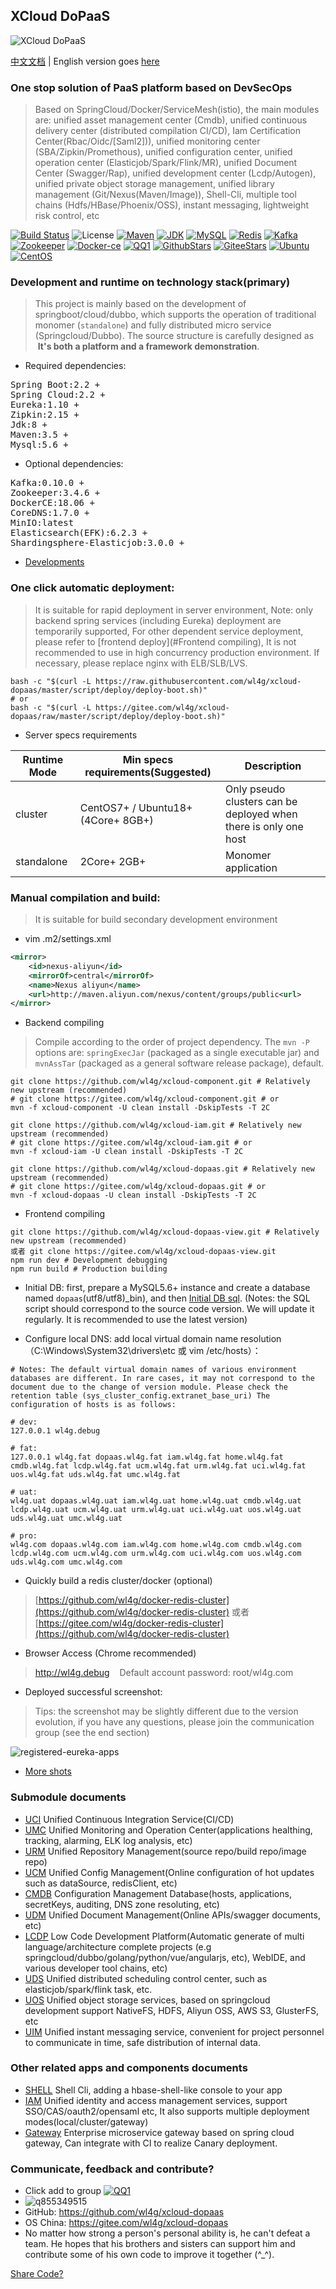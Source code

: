## XCloud DoPaaS
![XCloud DoPaaS](shots/logo.jpg)

[中文文档](README_CN.md) | English version goes [here](README.md)

### One stop solution of PaaS platform based on DevSecOps
> Based on SpringCloud/Docker/ServiceMesh(istio), the main modules are: unified asset management center (Cmdb), unified continuous delivery center (distributed compilation CI/CD), Iam Certification Center(Rbac/Oidc/[Saml2])), unified monitoring center (SBA/Zipkin/Promethous), unified configuration center, unified operation center (Elasticjob/Spark/Flink/MR), unified Document Center (Swagger/Rap), unified development center (Lcdp/Autogen), unified private object storage management, unified library management (Git/Nexus(Maven/Image)), Shell-Cli, multiple tool chains (Hdfs/HBase/Phoenix/OSS), instant messaging, lightweight risk control, etc

[![Build Status](https://travis-ci.org/wl4g/xcloud-dopaas.svg)](https://travis-ci.org/wl4g/xcloud-dopaas)
![License](https://img.shields.io/badge/license-Apache2.0+-green.svg)
[![Maven](https://img.shields.io/badge/Maven-3.5+-green.svg)](https://github.com/wl4g/xcloud-dopaas)
[![JDK](https://img.shields.io/badge/JDK-1.8+-green.svg)](https://github.com/wl4g/xcloud-dopaas)
[![MySQL](https://img.shields.io/badge/MySQL-5.6+-green.svg)](https://github.com/wl4g/xcloud-dopaas)
[![Redis](https://img.shields.io/badge/RedisCluster-3+-green.svg)](https://github.com/wl4g/xcloud-dopaas)
[![Kafka](https://img.shields.io/badge/Kafka-0.10.0+-green.svg)](https://github.com/wl4g/xcloud-dopaas)
[![Zookeeper](https://img.shields.io/badge/Zookeeper-3.4.6+-green.svg)](https://github.com/wl4g/xcloud-dopaas)
[![Docker-ce](https://img.shields.io/badge/DockerCE-18.06+-green.svg)](https://github.com/wl4g/xcloud-dopaas)
[![QQ1](https://img.shields.io/badge/QQ1-855349515-green.svg)](https://shang.qq.com/wpa/qunwpa?idkey=0343b06591d19188d86dc078912adfc5c40f023c8ec5a0d1eda5bdfc35ab40d0)
[![GithubStars](https://img.shields.io/github/stars/wl4g/xcloud-dopaas)](https://github.com/wl4g/xcloud-dopaas)
[![GiteeStars](https://gitee.com/wl4g/xcloud-dopaas/badge/star.svg)](https://gitee.com/wl4g/xcloud-dopaas)
[![Ubuntu](https://img.shields.io/badge/Ubuntu-16+-green.svg)](https://gitee.com/wl4g/xcloud-dopaas)
[![CentOS](https://img.shields.io/badge/CentOS-6.5+-green.svg)](https://gitee.com/wl4g/xcloud-dopaas)


### Development and runtime on technology stack(primary)
> This project is mainly based on the development of springboot/cloud/dubbo, which supports the operation of traditional monomer (`standalone`) and fully distributed micro service (Springcloud/Dubbo). The source structure is carefully designed as &nbsp;<b>It's both a platform and a framework demonstration</b>.

- Required dependencies:
<pre>
Spring Boot:2.2 +
Spring Cloud:2.2 +
Eureka:1.10 +
Zipkin:2.15 +
Jdk:8 +
Maven:3.5 +
Mysql:5.6 +
</pre>

- Optional dependencies:
<pre>
Kafka:0.10.0 +
Zookeeper:3.4.6 +
DockerCE:18.06 +
CoreDNS:1.7.0 +
MinIO:latest
Elasticsearch(EFK):6.2.3 +
Shardingsphere-Elasticjob:3.0.0 +
</pre>

- [Developments](README_DEVEL_CN.md)


### One click automatic deployment:
> It is suitable for rapid deployment in server environment, Note: only backend spring services (including Eureka) deployment are temporarily supported, For other dependent service deployment, please refer to [frontend deploy](#Frontend compiling), It is not recommended to use in high concurrency production environment. If necessary, please replace nginx with ELB/SLB/LVS.

```
bash -c "$(curl -L https://raw.githubusercontent.com/wl4g/xcloud-dopaas/master/script/deploy/deploy-boot.sh)"
# or
bash -c "$(curl -L https://gitee.com/wl4g/xcloud-dopaas/raw/master/script/deploy/deploy-boot.sh)"
```

- Server specs requirements

| Runtime Mode | Min specs requirements(Suggested) | Description |
| ---- | ---- | ---- |
| cluster | CentOS7+ / Ubuntu18+ (4Core+ 8GB+) | Only pseudo clusters can be deployed when there is only one host |
| standalone | 2Core+ 2GB+ | Monomer application |


### Manual compilation and build:
> It is suitable for build secondary development environment

- vim .m2/settings.xml
```xml
<mirror>
    <id>nexus-aliyun</id>
    <mirrorOf>central</mirrorOf>
    <name>Nexus aliyun</name>
    <url>http://maven.aliyun.com/nexus/content/groups/public<url>
</mirror>
```

- Backend compiling
> Compile according to the order of project dependency. The `mvn -P` options are: `springExecJar` (packaged as a single executable jar) and `mvnAssTar` (packaged as a general software release package), default. 

```
git clone https://github.com/wl4g/xcloud-component.git # Relatively new upstream (recommended)
# git clone https://gitee.com/wl4g/xcloud-component.git # or
mvn -f xcloud-component -U clean install -DskipTests -T 2C

git clone https://github.com/wl4g/xcloud-iam.git # Relatively new upstream (recommended)
# git clone https://gitee.com/wl4g/xcloud-iam.git # or
mvn -f xcloud-iam -U clean install -DskipTests -T 2C

git clone https://github.com/wl4g/xcloud-dopaas.git # Relatively new upstream (recommended)
# git clone https://gitee.com/wl4g/xcloud-dopaas.git # or
mvn -f xcloud-dopaas -U clean install -DskipTests -T 2C
```

- Frontend compiling
```
git clone https://github.com/wl4g/xcloud-dopaas-view.git # Relatively new upstream (recommended)
或者 git clone https://gitee.com/wl4g/xcloud-dopaas-view.git
npm run dev # Development debugging
npm run build # Production building
```

- Initial DB: first, prepare a MySQL5.6+ instance and create a database named `dopaas`(utf8/utf8)_bin), and then [Initial DB sql](../../../xcloud-dopaas-db). (Notes: the SQL script should correspond to the source code version. We will update it regularly. It is recommended to use the latest version)

- Configure local DNS: add local virtual domain name resolution （C:\Windows\System32\drivers\etc 或 vim /etc/hosts）：
```
# Notes: The default virtual domain names of various environment databases are different. In rare cases, it may not correspond to the document due to the change of version module. Please check the retention table (sys_cluster_config.extranet_base_uri) The configuration of hosts is as follows:

# dev:
127.0.0.1 wl4g.debug

# fat:
127.0.0.1 wl4g.fat dopaas.wl4g.fat iam.wl4g.fat home.wl4g.fat cmdb.wl4g.fat lcdp.wl4g.fat ucm.wl4g.fat urm.wl4g.fat uci.wl4g.fat uos.wl4g.fat uds.wl4g.fat umc.wl4g.fat

# uat:
wl4g.uat dopaas.wl4g.uat iam.wl4g.uat home.wl4g.uat cmdb.wl4g.uat lcdp.wl4g.uat ucm.wl4g.uat urm.wl4g.uat uci.wl4g.uat uos.wl4g.uat uds.wl4g.uat umc.wl4g.uat

# pro:
wl4g.com dopaas.wl4g.com iam.wl4g.com home.wl4g.com cmdb.wl4g.com lcdp.wl4g.com ucm.wl4g.com urm.wl4g.com uci.wl4g.com uos.wl4g.com uds.wl4g.com umc.wl4g.com
```

- Quickly build a redis cluster/docker (optional)
> [https://github.com/wl4g/docker-redis-cluster](https://github.com/wl4g/docker-redis-cluster) 或者 [https://gitee.com/wl4g/docker-redis-cluster](https://github.com/wl4g/docker-redis-cluster)

- Browser Access (Chrome recommended)
> http://wl4g.debug &nbsp;&nbsp; Default account password: root/wl4g.com

- Deployed successful screenshot:
> Tips: the screenshot may be slightly different due to the version evolution, if you have any questions, please join the communication group (see the end section)

![registered-eureka-apps](shots/registered-eureka-apps.png)
- [More shots](shots/)


### Submodule documents
- [UCI](../../blob/master/xcloud-dopaas-uci/README.md)  Unified Continuous Integration Service(CI/CD)
- [UMC](../../blob/master/xcloud-dopaas-umc/README.md)  Unified Monitoring and Operation Center(applications healthing, tracking, alarming, ELK log analysis, etc)
- [URM](../../blob/master/xcloud-dopaas-urm/README.md)  Unified Repository Management(source repo/build repo/image repo)
- [UCM](../../blob/master/xcloud-dopaas-ucm/README.md)  Unified Config Management(Online configuration of hot updates such as dataSource, redisClient, etc)
- [CMDB](../../blob/master/xcloud-dopaas-cmdb/README.md)  Configuration Management Database(hosts, applications, secretKeys, auditing, DNS zone resoluting, etc)
- [UDM](../../blob/master/xcloud-dopaas-udm/README.md)  Unified Document Management(Online APIs/swagger documents, etc)
- [LCDP](../../blob/master/xcloud-dopaas-lcdp/README_CN.md) Low Code Development Platform(Automatic generate of multi language/architecture complete projects (e.g springcloud/dubbo/golang/python/vue/angularjs, etc), WebIDE, and various developer tool chains, etc)
- [UDS](../../blob/master/xcloud-dopaas-uds/README.md)  Unified distributed scheduling control center, such as elasticjob/spark/flink task, etc.
- [UOS](../../blob/master/xcloud-dopaas-uos/README.md)  Unified object storage services, based on springcloud development support NativeFS, HDFS, Aliyun OSS, AWS S3, GlusterFS, etc
- [UIM](../../blob/master/xcloud-dopaas-uim/README.md)  Unified instant messaging service, convenient for project personnel to communicate in time, safe distribution of internal data.


### Other related apps and components documents
- [SHELL](xcloud-shell/README.md)            Shell Cli, adding a hbase-shell-like console to your app
- [IAM](xcloud-iam/README.md)                Unified identity and access management services, support SSO/CAS/oauth2/opensaml etc, It also supports multiple deployment modes(local/cluster/gateway)
- [Gateway](xcloud-gateway/README.md)        Enterprise microservice gateway based on spring cloud gateway, Can integrate with CI to realize Canary deployment.


### Communicate, feedback and contribute?
- Click add to group [![QQ1](https://img.shields.io/badge/QQ1-855349515-green.svg)](https://shang.qq.com/wpa/qunwpa?idkey=0343b06591d19188d86dc078912adfc5c40f023c8ec5a0d1eda5bdfc35ab40d0)
- ![q855349515](shots/q855349515.jpg)
- GitHub: https://github.com/wl4g/xcloud-dopaas
- OS China: https://gitee.com/wl4g/xcloud-dopaas
- No matter how strong a person's personal ability is, he can't defeat a team. He hopes that his brothers and sisters can support him and contribute some of his own code to improve it together (^_^).

[Share Code?](https://www.cnblogs.com/wenber/p/3630921.html)